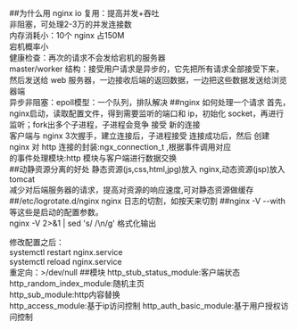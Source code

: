 ##为什么用 nginx
io 复用：提高并发+吞吐  
非阻塞，可处理2-3万的并发连接数  
内存消耗小：10个 nginx 占150M  
宕机概率小  
健康检查：再次的请求不会发给宕机的服务器  
master/worker 结构：接受用户请求是异步的，它先把所有请求全部接受下来，然后发送给 web 服务器，一边接收后端的返回数据，一边把这些数据发送给浏览器端  
异步非阻塞：epoll模型：一个队列，排队解决
##nginx 如何处理一个请求
首先，nginx启动，读取配置文件，得到需要监听的端口和 ip，初始化 socket，再进行监听；fork出多个子进程，子进程会竞争 接受 新的连接  
客户端与 nginx 3次握手，建立连接后，子进程接受 连接成功后，然后
创建 nginx 对 http 连接的封装:ngx_connection_t ,根据事件调用对应  
的事件处理模块:http 模块与客户端进行数据交换  
##动静资源分离的好处
静态资源(js,css,html,jpg)放入 nginx,动态资源(jsp)放入 tomcat  
减少对后端服务器的请求，提高对资源的响应速度,可对静态资源做缓存
##/etc/logrotate.d/nginx
nginx 日志的切割，如按天来切割
##nginx -V 
--with 等这些是启动的配置参数。  
nginx -V 2>&1 | sed 's/ /\n/g' 格式化输出  

修改配置之后：  
systemctl restart nginx.service  
systemctl reload nginx.service  
重定向：>/dev/null
##模块
http_stub_status_module:客户端状态  
http_random_index_module:随机主页  
http_sub_module:http内容替换  
http_access_module:基于ip访问控制
http_auth_basic_module:基于用户授权访问控制
